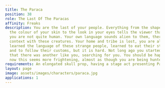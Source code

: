 ```yaml
---
title: The Paraca
position: 38
role: The Last Of The Paracas
affinity: Freaks
description: You are the last of your people. Everything from the shape of your head,
  the colour of your skin to the look in your eyes tells the viewer that you are different,
  you are not quite human. Your own language sounds alien to them, there is no shared
  context with these creatures. Your home and tribe is lost, you are alone. You have
  learned the language of these strange people, learned to eat their strange food
  and to follow their customs, but it is hard. Not long ago you started to hear stories
  that there was another like you, searching for you. You should be happy, but right
  now this seems more frightening, almost as though you are being hunted.
requirements: An elongated skull prop, having a stage act presenting Paraca culture
layout: page
image: assets/images/characters/paraca.jpg
applications: 1
---
```

